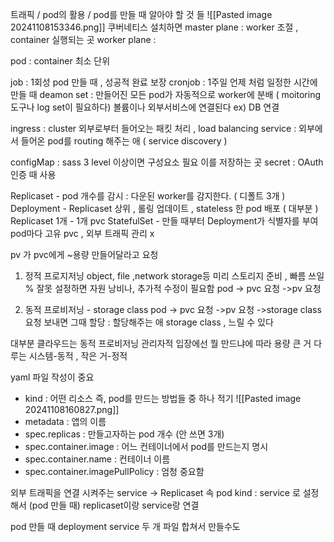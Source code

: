 

트래픽 / pod의 활용 / pod를 만들 때 알아야 할 것 들
![[Pasted image 20241108153346.png]]
쿠버네티스 설치하면
master plane : worker 조절 , container 실행되는 곳
worker plane : 

pod : container 최소 단위 

job : 1회성 pod 만들 때 , 성공적 완료 보장 
cronjob : 1주일 언제 처럼 일정한 시간에 만들 때
deamon set : 만들어진 모든 pod가 자동적으로 worker에 분배 ( moitoring 도구나 log set이 필요하다)
볼륨이나 외부서비스에 연결된다 ex) DB 연결

ingress : cluster 외부로부터 들어오는 패킷 처리 , load balancing 
service : 외부에서 들어온 pod를 routing 해주는 애 ( service discovery )

configMap : sass 3 level 이상이면 구성요소 필요 이를 저장하는 곳
secret : OAuth  인증 때 사용

Replicaset - pod 개수를 감시 : 다운된 worker를 감지한다. ( 디폴트 3개 )
Deployment - Replicaset 상위 , 롤링 업데이트 , stateless 한 pod 배포 ( 대부분 )
	Replicaset 1개 - 1개 pvc
StatefulSet - 만들 때부터 Deployment가 식별자를 부여
	 pod마다 고유 pvc , 외부 트래픽 관리 x

pv 가 pvc에게 ~용량 만들어달라고 요청

1. 정적  프로지저닝
object, file ,network storage등 미리 스토리지 준비 , 빠름
쓰일 % 잘못 설정하면 자원 낭비나, 추가적 수정이 필요함
pod -> pvc 요청 ->pv 요청

2. 동적 프로비저닝 - storage class
pod -> pvc 요청 ->pv 요청 ->storage class 요청
보내면 그때 할당 : 할당해주는 애 storage class , 느릴 수 있다

대부분 클라우드는 동적 프로비저닝
관리자적 입장에선 뭘 만드냐에 따라 용량 큰 거 다루는 시스템-동적 , 작은 거-정적

yaml 파일 작성이 중요
- kind : 어떤 리소스 즉, pod를 만드는 방법들 중 하나 적기 
![[Pasted image 20241108160827.png]]
- metadata : 앱의 이름
- spec.replicas : 만들고자하는 pod 개수 (안 쓰면 3개)
- spec.container.image : 어느 컨테이너에서 pod를 만드는지 명시
- spec.container.name : 컨테이너 이름
- spec.container.imagePullPolicy : 엄청 중요함

외부 트래픽을 연결 시켜주는 service -> Replicaset 속 pod 
kind : service 로 설정해서 (pod 만들 때) replicaset이랑 service랑 연결 

pod 만들 때 deployment service 두 개 파일 합쳐서 만들수도

